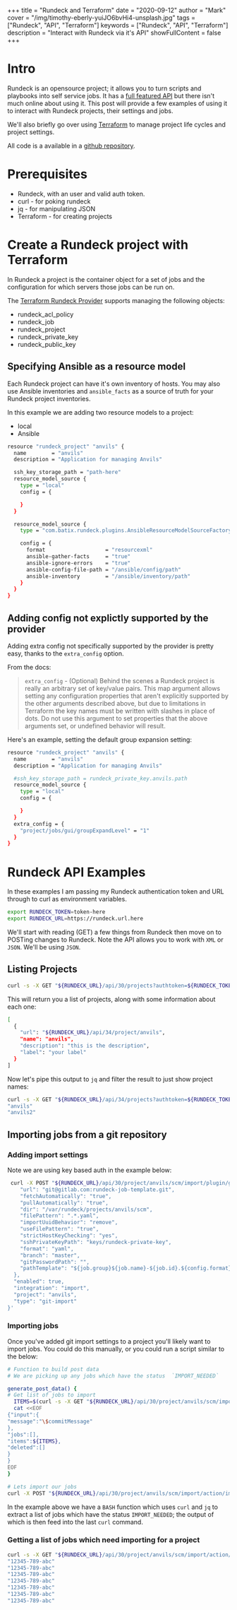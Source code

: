 +++
title = "Rundeck and Terraform"
date = "2020-09-12"
author = "Mark"
cover = "/img/timothy-eberly-yuiJO6bvHi4-unsplash.jpg"
tags = ["Rundeck", "API", "Terraform"]
keywords = ["Rundeck", "API", "Terraform"]
description = "Interact with Rundeck via it's API"
showFullContent = false
+++

# Intro

Rundeck is an opensource project; it allows you to turn scripts and playbooks into self service jobs. It has a [full featured API](https://docs.rundeck.com/docs/api/rundeck-api.html) but there isn't much online about using it. This post will provide a few examples of using it to interact with Rundeck projects, their settings and jobs.

We'll also briefly go over using [Terraform](https://www.terraform.io/) to manage project life cycles and project settings.

All code is a available in a [github repository](https://github.com/markopolo123/rundeck-terraform-api).

# Prerequisites
* Rundeck, with an user and valid auth token.
* curl - for poking rundeck
* jq - for manipulating JSON
* Terraform - for creating projects

# Create a Rundeck project with Terraform

In Rundeck a project is the container object for a set of jobs and the configuration for which servers those jobs can be run on.

The [Terraform Rundeck Provider](https://www.terraform.io/docs/providers/rundeck/index.html) supports managing the following objects:

* rundeck_acl_policy
* rundeck_job
* rundeck_project
* rundeck_private_key
* rundeck_public_key

## Specifying Ansible as a resource model
Each Rundeck project can have it's own inventory of hosts. You may also use Ansible inventories and `ansible_facts` as a source of truth for your Rundeck project inventories.

In this example we are adding two resource models to a project:

* local
* Ansible

```bash expand="Show"
resource "rundeck_project" "anvils" {
  name        = "anvils"
  description = "Application for managing Anvils"

  ssh_key_storage_path = "path-here"
  resource_model_source {
    type = "local"
    config = {

    }
  }

  resource_model_source {
    type = "com.batix.rundeck.plugins.AnsibleResourceModelSourceFactory"

    config = {
      format                   = "resourcexml"
      ansible-gather-facts     = "true"
      ansible-ignore-errors    = "true"
      ansible-config-file-path = "/ansible/config/path"
      ansible-inventory        = "/ansible/inventory/path"
    }
  }
}
```

## Adding config not explictly supported by the provider

Adding extra config not specifically supported by the provider is pretty easy, thanks to the `extra_config` option.

From the docs:

> `extra_config` - (Optional) Behind the scenes a Rundeck project is really an arbitrary set of key/value pairs. This map argument allows setting any configuration properties that aren't explicitly supported by the other arguments described above, but due to limitations in Terraform the key names must be written with slashes in place of dots. Do not use this argument to set properties that the above arguments set, or undefined behavior will result.

Here's an example, setting the default group expansion setting:

```bash
resource "rundeck_project" "anvils" {
  name        = "anvils"
  description = "Application for managing Anvils"

  #ssh_key_storage_path = rundeck_private_key.anvils.path
  resource_model_source {
    type = "local"
    config = {

    }
  }
  extra_config = {
    "project/jobs/gui/groupExpandLevel" = "1"
  }
}

```

# Rundeck API Examples
In these examples I am passing my Rundeck authentication token and URL through to curl as environment variables.

```bash
export RUNDECK_TOKEN=token-here
export RUNDECK_URL=https://rundeck.url.here
```

We'll start with reading (GET) a few things from Rundeck then move on to POSTing changes to Rundeck. Note the API allows you to work with `XML` or `JSON`. We'll be using `JSON`.

## Listing Projects

```bash
curl -s -X GET "${RUNDECK_URL}/api/30/projects?authtoken=${RUNDECK_TOKEN}" -H "Accept: application/json"
```
This will return you a list of projects, along with some information about each one:

```bash
[
  {
    "url": "${RUNDECK_URL}/api/34/project/anvils",
    "name": "anvils",
    "description": "this is the description",
    "label": "your label"
  }
]

```
Now let's pipe this output to `jq` and filter the result to just show project names:

```bash
curl -s -X GET "${RUNDECK_URL}/api/34/projects?authtoken=${RUNDECK_TOKEN}" -H "Accept: application/json" | jq '.[]| .name'
"anvils"
"anvils2"
```

## Importing jobs from a git repository


### Adding import settings

Note we are using key based auth in the example below:

```bash
 curl -X POST "${RUNDECK_URL}/api/30/project/anvils/scm/import/plugin/git-import/setup?authtoken=${RUNDECK_TOKEN}" -H "Content-Type: application/json" --data '{"config": {
    "url": "git@gitlab.com:rundeck-job-template.git",
    "fetchAutomatically": "true",
    "pullAutomatically": "true",
    "dir": "/var/rundeck/projects/anvils/scm",
    "filePattern": ".*.yaml",
    "importUuidBehavior": "remove",
    "useFilePattern": "true",
    "strictHostKeyChecking": "yes",
    "sshPrivateKeyPath": "keys/rundeck-private-key",
    "format": "yaml",
    "branch": "master",
    "gitPasswordPath": "",
    "pathTemplate": "${job.group}${job.name}-${job.id}.${config.format}"
  },
  "enabled": true,
  "integration": "import",
  "project": "anvils",
  "type": "git-import"
}'

```
### Importing jobs

Once you've added git import settings to a project you'll likely want to import jobs. You could do this manually, or you could run a script similar to the below:

```bash
# Function to build post data
# We are picking up any jobs which have the status  `IMPORT_NEEDED`

generate_post_data() {
# Get list of jobs to import
  ITEMS=$(curl -s -X GET "${RUNDECK_URL}/api/30/project/anvils/scm/import/action/import-all/input?authtoken=${RUNDECK_TOKEN}" -H "Accept: application/json" | jq '[.importItems[] | select(.status == "IMPORT_NEEDED") | .itemId]')
  cat <<EOF
{"input":{
"message":"\$commitMessage"
},
"jobs":[],
"items":${ITEMS},
"deleted":[]
}
}
EOF
}

# Lets import our jobs
curl -X POST "${RUNDECK_URL}/api/30/project/anvils/scm/import/action/import-all?authtoken=${RUNDECK_TOKEN}" -H "Content-Type: application/json" --data "$(generate_post_data)"

```

In the example above we have a `BASH` function which uses `curl` and `jq` to extract a list of jobs which have the status `IMPORT_NEEDED`; the output of which is then feed into the last `curl` command.

### Getting a list of jobs which need importing for a project

```bash
curl -s -X GET "${RUNDECK_URL}/api/30/project/anvils/scm/import/action/import-all/input?authtoken=${RUNDECK_TOKEN}" -H "Accept: application/json" | jq '[.importItems[] | select(.status == "IMPORT_NEEDED") | .itemId]'
"12345-789-abc"
"12345-789-abc"
"12345-789-abc"
"12345-789-abc"
"12345-789-abc"
"12345-789-abc"
"12345-789-abc"
```